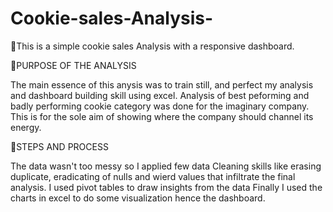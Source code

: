 # Cookie-sales-Analysis-
📝This is a simple cookie sales Analysis with a responsive dashboard. 

📌PURPOSE OF THE ANALYSIS

The main essence of this anysis was to train still, and perfect my analysis and dashboard building skill using excel.
Analysis of best peforming and badly performing cookie category was done for the imaginary company. This is for the sole aim of showing where the company should channel its energy.

📌STEPS AND PROCESS

The data wasn't too messy so I applied few data Cleaning skills like erasing duplicate, eradicating of nulls and wierd values that infiltrate the final analysis.
I used pivot tables to draw insights from the data
Finally I used the charts in excel to do some visualization hence the dashboard. 
